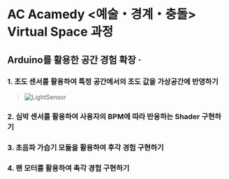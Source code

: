 # AC Acamedy <예술・경계・충돌> Virtual Space 과정


  ## Arduino를 활용한 공간 경험 확장 ·


   ### 1. 조도 센서를 활용하여 특정 공간에서의 조도 값을 가상공간에 반영하기
    
   > ![LightSensor](https://user-images.githubusercontent.com/79912862/178089445-dabce5cb-918c-4291-b51c-e2593aa46711.gif)
       

   ### 2. 심박 센서를 활용하여 사용자의 BPM에 따라 반응하는 Shader 구현하기
  
   ### 3. 초음파 가습기 모듈을 활용하여 후각 경험 구현하기 
  
   ### 4. 팬 모터를 활용하여 촉각 경험 구현하기
